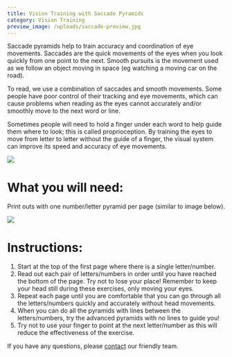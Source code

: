 ```yaml
---
title: Vision Training with Saccade Pyramids
category: Vision Training
preview_image: /uploads/saccade-preview.jpg
---
```

<div class="employee-heading">
<p>Saccade pyramids help to train accuracy and coordination of eye movements. Saccades are the quick movements of the eyes when you look quickly from one point to the next. Smooth pursuits is the movement used as we follow an object moving in space (eg watching a moving car on the road). 
<p>To read, we use a combination of saccades and smooth movements. Some people have poor control of their tracking and eye movements, which can cause problems when reading as the eyes cannot accurately and/or smoothly move to the next word or line.
<p>Sometimes people will need to hold a finger under each word to help guide them where to look; this is called proprioception. By training the eyes to move from letter to letter without the guide of a finger, the visual system can improve its speed and accuracy of eye movements.
</div>

![](/uploads/saccade.jpg)

# What you will need:

Print outs with one number/letter pyramid per page (similar to image below). 

![](/uploads/saccade-pyramid.jpg)

# Instructions:

1. Start at the top of the first page where there is a single letter/number.
2. Read out each pair of letters/numbers in order until you have reached the bottom of the page. Try not to lose your place! Remember to keep your head still during these exercises, only moving your eyes.
3. Repeat each page until you are comfortable that you can go through all the letters/numbers quickly and accurately without head movements. 
4. When you can do all the pyramids with lines between the letters/numbers, try the advanced pyramids with no lines to guide you!
5. Try not to use your finger to point at the next letter/number as this will reduce the effectiveness of the exercise.



If you have any questions, please [contact](https://innovativeeyecare.com.au/contact/) our friendly team.
